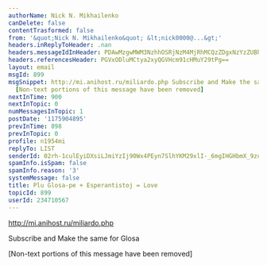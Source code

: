 ```yaml
---
authorName: Nick N. Mikhailenko
canDelete: false
contentTrasformed: false
from: '&quot;Nick N. Mikhailenko&quot; &lt;nick0000@...&gt;'
headers.inReplyToHeader: .nan
headers.messageIdInHeader: PDAwMzgwMWM3NzhhOSRjNzM4MjRhMCQzZDgxNzYzZUBhMGgzcjc+
headers.referencesHeader: PGVxODluMCtya2xyQGVHcm91cHMuY29tPg==
layout: email
msgId: 899
msgSnippet: http://mi.anihost.ru/miliardo.php Subscribe and Make the same for Glosa
  [Non-text portions of this message have been removed]
nextInTime: 900
nextInTopic: 0
numMessagesInTopic: 1
postDate: '1175904895'
prevInTime: 898
prevInTopic: 0
profile: n1954mi
replyTo: LIST
senderId: 02rh-1culEyiDXsiLJmiYzIj90Wx4PEyn7SlhYKM29xlI-_6mgIHGHbmX_9zuS-CLzouefj1MfgQssqr9BMxPyaA9WaO-DN0tecT4Kxi4MPAow
spamInfo.isSpam: false
spamInfo.reason: '3'
systemMessage: false
title: Plu Glosa-pe + Esperantistoj = Love
topicId: 899
userId: 234710567
---
```


http://mi.anihost.ru/miliardo.php

Subscribe and Make the same for Glosa

[Non-text portions of this message have been removed]


